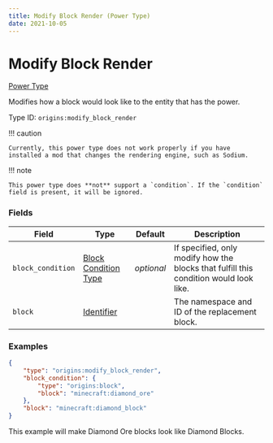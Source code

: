 ```yaml
---
title: Modify Block Render (Power Type)
date: 2021-10-05
---
```


# Modify Block Render

[Power Type](../power_types.md)

Modifies how a block would look like to the entity that has the power.

Type ID: `origins:modify_block_render`

!!! caution

    Currently, this power type does not work properly if you have installed a mod that changes the rendering engine, such as Sodium.

!!! note

    This power type does **not** support a `condition`. If the `condition` field is present, it will be ignored.


### Fields

Field | Type | Default | Description
------|------|---------|-------------
`block_condition` | [Block Condition Type](../block_condition_types.md) | _optional_ | If specified, only modify how the blocks that fulfill this condition would look like.
`block` | [Identifier](../data_types/identifier.md) | | The namespace and ID of the replacement block.


### Examples

```json
{
    "type": "origins:modify_block_render",
    "block_condition": {
        "type": "origins:block",
        "block": "minecraft:diamond_ore"
    },
    "block": "minecraft:diamond_block"
}
```

This example will make Diamond Ore blocks look like Diamond Blocks.
